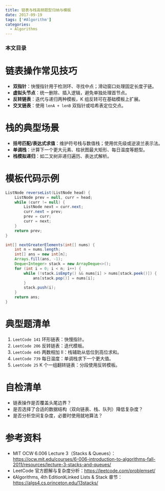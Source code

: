 ```yaml
---
title: 链表与栈高频题型归纳与模板
date: 2017-09-19
tags: ['#Algorithm']
categories:
  - Algorithms
---
```


### 本文目录
<!-- toc -->

# 链表操作常见技巧
- **双指针**：快慢指针用于检测环、寻找中点；滑动窗口处理固定长度子链。
- **虚拟头节点**：统一删除、插入逻辑，避免单独处理首节点。
- **反转链表**：迭代与递归两种模板，K 组反转可在基础模板上扩展。
- **交叉链表**：使用 `lenA + lenB` 双指针或哈希表定位交点。

# 栈的典型场景
- **括号匹配/表达式求值**：维护符号栈与数值栈；使用优先级或逆波兰表示法。
- **单调栈**：计算下一个更大元素、柱状图最大矩形、每日温度等题型。
- **栈模拟递归**：如二叉树非递归遍历、表达式解析。

# 模板代码示例
```java
ListNode reverseList(ListNode head) {
    ListNode prev = null, curr = head;
    while (curr != null) {
        ListNode next = curr.next;
        curr.next = prev;
        prev = curr;
        curr = next;
    }
    return prev;
}

int[] nextGreaterElements(int[] nums) {
    int n = nums.length;
    int[] ans = new int[n];
    Arrays.fill(ans, -1);
    Deque<Integer> stack = new ArrayDeque<>();
    for (int i = 0; i < n; i++) {
        while (!stack.isEmpty() && nums[i] > nums[stack.peek()]) {
            ans[stack.pop()] = nums[i];
        }
        stack.push(i);
    }
    return ans;
}
```

# 典型题清单
1. `LeetCode 141` 环形链表：快慢指针。
2. `LeetCode 206` 反转链表：迭代模板。
3. `LeetCode 445` 两数相加 II：栈辅助从低位到高位求和。
4. `LeetCode 739` 每日温度：单调栈求下一个更大值。
5. `LeetCode 25` K 个一组翻转链表：分段使用反转模板。

# 自检清单
- 链表操作是否覆盖头尾边界？
- 是否选择了合适的数据结构（双向链表、栈、队列）降低复杂度？
- 是否分析空间复杂度，必要时使用就地算法？

# 参考资料
- MIT OCW 6.006 Lecture 3（Stacks & Queues）：https://ocw.mit.edu/courses/6-006-introduction-to-algorithms-fall-2011/resources/lecture-3-stacks-and-queues/ 
- LeetCode 官方题解与复杂度分析：https://leetcode.com/problemset/
- 《Algorithms, 4th Edition》Linked Lists & Stack 章节：https://algs4.cs.princeton.edu/13stacks/
